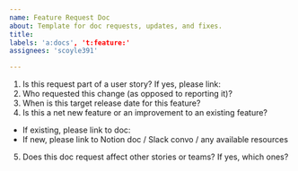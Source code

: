 ```yaml
---
name: Feature Request Doc
about: Template for doc requests, updates, and fixes.
title: 
labels: 'a:docs', 't:feature:'
assignees: 'scoyle391'

---
```


1. Is this request part of a user story? If yes, please link:
2. Who requested this change (as opposed to reporting it)?
3. When is this target release date for this feature?
4. Is this a net new feature or an improvement to an existing feature?
  * If existing, please link to doc:
  * If new, please link to Notion doc / Slack convo / any available resources
5. Does this doc request affect other stories or teams? If yes, which ones?  